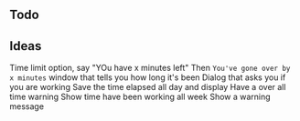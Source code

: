 ## Todo


## Ideas

Time limit option, say "YOu have x minutes left"
Then `You've gone over by x minutes`
window that tells you how long it's been
Dialog that asks you if you are working
Save the time elapsed all day and display
Have a over all time warning
Show time have been working all week
Show a warning message

